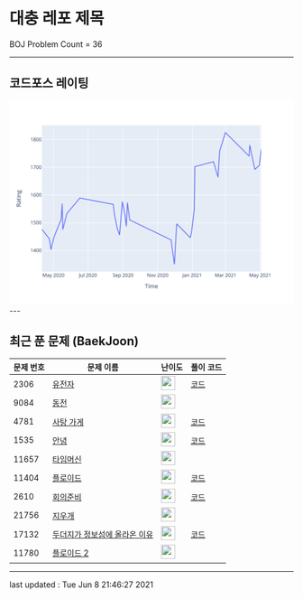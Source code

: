 # 대충 레포 제목

BOJ Problem Count = 36

---

## 코드포스 레이팅
[![Rating Graph](./cfStats.svg)](https://github.com/ingyu1008/Algorithm-Problem-Solving/blob/master/cfStats.html)---

## 최근 푼 문제 (BaekJoon)
| 문제 번호 | 문제 이름 | 난이도 | 풀이 코드 |
| --- | --- | --- | --- |
| 2306 | [유전자](https://www.acmicpc.net/problem/2306) | <img height="25px" width="25px=" src="https://static.solved.ac/tier_small/13.svg"/> | [코드](<https://github.com/ingyu1008/Algorithm-Problem-Solving/tree/master/Baekjoon%20Online%20Judge/유전자/solution.cpp>) |
| 9084 | [동전](https://www.acmicpc.net/problem/9084) | <img height="25px" width="25px=" src="https://static.solved.ac/tier_small/10.svg"/> |  |
| 4781 | [사탕 가게](https://www.acmicpc.net/problem/4781) | <img height="25px" width="25px=" src="https://static.solved.ac/tier_small/11.svg"/> | [코드](<https://github.com/ingyu1008/Algorithm-Problem-Solving/tree/master/Baekjoon%20Online%20Judge/사탕 가게/solution.cpp>) |
| 1535 | [안녕](https://www.acmicpc.net/problem/1535) | <img height="25px" width="25px=" src="https://static.solved.ac/tier_small/9.svg"/> | [코드](<https://github.com/ingyu1008/Algorithm-Problem-Solving/tree/master/Baekjoon%20Online%20Judge/안녕/solution.cpp>) |
| 11657 | [타임머신](https://www.acmicpc.net/problem/11657) | <img height="25px" width="25px=" src="https://static.solved.ac/tier_small/12.svg"/> |  |
| 11404 | [플로이드](https://www.acmicpc.net/problem/11404) | <img height="25px" width="25px=" src="https://static.solved.ac/tier_small/12.svg"/> | [코드](<https://github.com/ingyu1008/Algorithm-Problem-Solving/tree/master/Baekjoon%20Online%20Judge/플로이드/solution.cpp>) |
| 2610 | [회의준비](https://www.acmicpc.net/problem/2610) | <img height="25px" width="25px=" src="https://static.solved.ac/tier_small/14.svg"/> | [코드](<https://github.com/ingyu1008/Algorithm-Problem-Solving/tree/master/Baekjoon%20Online%20Judge/회의준비/solution.cpp>) |
| 21756 | [지우개](https://www.acmicpc.net/problem/21756) | <img height="25px" width="25px=" src="https://static.solved.ac/tier_small/4.svg"/> |  |
| 17132 | [두더지가 정보섬에 올라온 이유](https://www.acmicpc.net/problem/17132) | <img height="25px" width="25px=" src="https://static.solved.ac/tier_small/16.svg"/> | [코드](<https://github.com/ingyu1008/Algorithm-Problem-Solving/tree/master/Baekjoon%20Online%20Judge/두더지가 정보섬에 올라온 이유/solution.cpp>) |
| 11780 | [플로이드 2](https://www.acmicpc.net/problem/11780) | <img height="25px" width="25px=" src="https://static.solved.ac/tier_small/13.svg"/> |  |


---

last updated : Tue Jun  8 21:46:27 2021

